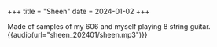 +++
title = "Sheen"
date = 2024-01-02
+++

Made of samples of my 606 and myself playing 8 string guitar.
{{audio(url="sheen_202401/sheen.mp3")}}
